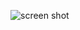 ![screen shot](https://github.com/Jimbe-github/q_3mipiypmm6w99c/assets/62501697/01b1f1d3-0cba-4707-aa04-6c3776cc6ebf)
